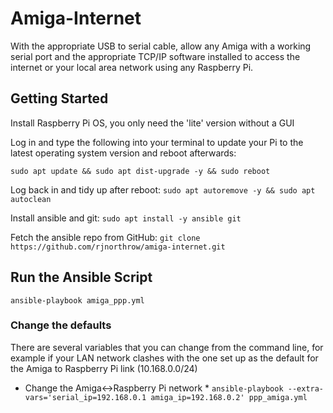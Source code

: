 # Amiga-Internet

With the appropriate USB to serial cable, allow any Amiga with a working serial port and the appropriate TCP/IP software installed to access the internet or your local area network using any Raspberry Pi.

## Getting Started

Install Raspberry Pi OS, you only need the 'lite' version without a GUI

Log in and type the following into your terminal to update your Pi to the latest operating system version and reboot afterwards:
```
sudo apt update && sudo apt dist-upgrade -y && sudo reboot
```

Log back in and tidy up after reboot:
`sudo apt autoremove -y && sudo apt autoclean`

Install ansible and git:
`sudo apt install -y ansible git`

Fetch the ansible repo from GitHub:
`git clone https://github.com/rjnorthrow/amiga-internet.git`

## Run the Ansible Script
`ansible-playbook amiga_ppp.yml`

### Change the defaults

There are several variables that you can change from the command line, for example if your LAN network clashes with the one set up as the default for the Amiga to Raspberry Pi link (10.168.0.0/24)

* Change the Amiga<->Raspberry Pi network *
`ansible-playbook --extra-vars='serial_ip=192.168.0.1 amiga_ip=192.168.0.2' ppp_amiga.yml`
